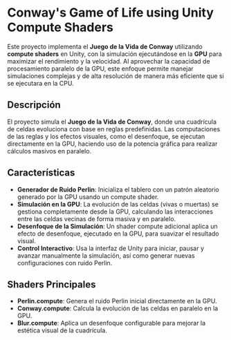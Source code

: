 # Conway's Game of Life using Unity Compute Shaders

Este proyecto implementa el **Juego de la Vida de Conway** utilizando **compute shaders** en Unity, con la simulación ejecutándose en la **GPU** para maximizar el rendimiento y la velocidad. Al aprovechar la capacidad de procesamiento paralelo de la GPU, este enfoque permite manejar simulaciones complejas y de alta resolución de manera más eficiente que si se ejecutara en la CPU.

## Descripción

El proyecto simula el **Juego de la Vida de Conway**, donde una cuadrícula de celdas evoluciona con base en reglas predefinidas. Las computaciones de las reglas y los efectos visuales, como el desenfoque, se ejecutan directamente en la GPU, haciendo uso de la potencia gráfica para realizar cálculos masivos en paralelo.

## Características

- **Generador de Ruido Perlin**: Inicializa el tablero con un patrón aleatorio generado por la GPU usando un compute shader.
- **Simulación en la GPU**: La evolución de las celdas (vivas o muertas) se gestiona completamente desde la GPU, calculando las interacciones entre las celdas vecinas de forma masiva y en paralelo.
- **Desenfoque de la Simulación**: Un shader compute adicional aplica un efecto de desenfoque, ejecutado en la GPU, para suavizar el resultado visual.
- **Control Interactivo**: Usa la interfaz de Unity para iniciar, pausar y avanzar manualmente la simulación, así como generar nuevas configuraciones con ruido Perlin.

## Shaders Principales

- **Perlin.compute**: Genera el ruido Perlin inicial directamente en la GPU.
- **Conway.compute**: Calcula la evolución de las celdas en paralelo en la GPU.
- **Blur.compute**: Aplica un desenfoque configurable para mejorar la estética visual de la cuadrícula.
